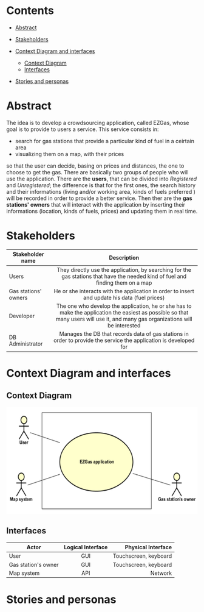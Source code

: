 # Contents
- [Abstract](#abstract)
- [Stakeholders](#stakeholders)
- [Context Diagram and interfaces](#context-diagram-and-interfaces)
	+ [Context Diagram](#context-diagram)
	+ [Interfaces](#interfaces) 
	
- [Stories and personas](#stories-and-personas)

# Abstract

The idea is to develop a crowdsourcing application, called EZGas, whose goal is to provide to users a service. This service consists in:
* search for gas stations that provide a particular kind of fuel in a ceirtain area
* visualizing them on a map, with their prices

so that the user can decide, basing on prices and distances, the one to choose to get the gas.
There are basically two groups of people who will use the application. There are the **users**, that can be divided into *Registered* and *Unregistered*; the difference is that for the first ones, the search history and their informations (living and/or working area, kinds of fuels preferred ) will be recorded in order to provide a better service. Then ther are the **gas stations' owners** that will interact with the application by inserting their informations (location, kinds of fuels, prices) and updating them in real time.


# Stakeholders

| Stakeholder name  | Description | 
| ----------------- |:-----------:|
|Users|They directly use the application, by searching for the gas stations that have the needed kind of fuel and finding them on a map| 
|Gas stations' owners|He or she interacts with the application in order to insert and update his data (fuel prices)|
|Developer|The one who develop the application, he or she has to make the application the easiest as possible so that many users will use it, and many gas organizations will be interested|
|DB Administrator|Manages the DB that records data of gas stations in order to provide the service the application is developed for|

# Context Diagram and interfaces

## Context Diagram
<img src="/context_diagram.png" alt="Context Diagram"
	title="Context Diagram" width="600" height="280" />


## Interfaces
| Actor | Logical Interface | Physical Interface  |
| ------------- |:-------------:| -----:|
|User|GUI|Touchscreen, keyboard|
|Gas station's owner|GUI|Touchscreen, keyboard|
|Map system|API|Network|


# Stories and personas
